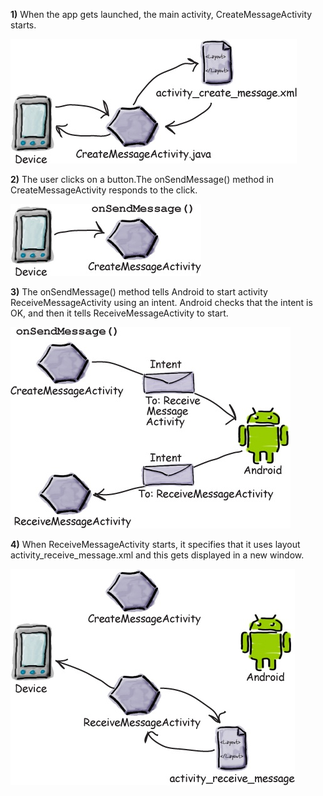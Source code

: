 **1)** When the app gets launched, the main activity, CreateMessageActivity starts.

![](.guides/img/20diagram.png)



**2)** The user clicks on a button.The onSendMessage() method in CreateMessageActivity responds to the click.

![](.guides/img/22diagram.png)

**3)** The onSendMessage() method tells Android to start activity ReceiveMessageActivity using an intent. Android checks that the intent is OK, and then it tells ReceiveMessageActivity to start.

![](.guides/img/21diagram.png)


**4)** When ReceiveMessageActivity starts, it specifies that it uses layout activity_receive_message.xml and this gets displayed in a new window.


![](.guides/img/23diagram.png)


